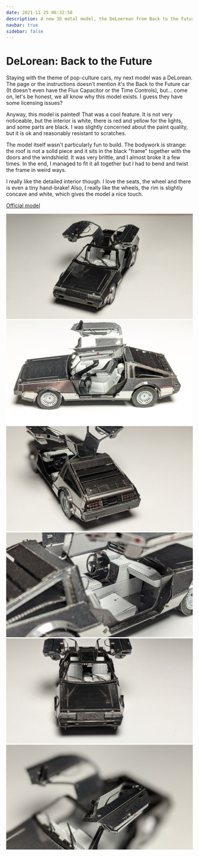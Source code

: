 ```yaml
---
date: 2021-11-25 06:32:58
description: A new 3D metal model, the DeLoerean from Back to the Future. It's a painted model with a lovely interior, nice colours for the lights and the characteristic doors.
navbar: true
sidebar: false
---
```


# DeLorean: Back to the Future

Staying with the theme of pop-culture cars, my next model was a DeLorean. The page or the instructions doesn't mention it's the Back to the Future car (It doesn't even have the Flux Capacitor or the Time Controls), but... come on, let's be honest, we all know why this model exists. I guess they have some licensing issues?

Anyway, this model is painted! That was a cool feature. It is not very noticeable, but the interior is white, there is red and yellow for the lights, and some parts are black. I was slightly concerned about the paint quality, but it is ok and reasonably resistant to scratches.

The model itself wasn't particularly fun to build. The bodywork is strange: the roof is not a solid piece and it sits in the black "frame" together with the doors and the windshield. It was very brittle, and I almost broke it a few times. In the end, I managed to fit it all together but I had to bend and twist the frame in weird ways.

I really like the detailed interior though. I love the seats, the wheel and there is even a tiny hand-brake! Also, I really like the wheels, the rim is slightly concave and white, which gives the model a nice touch.

[Official model](https://www.metalearth.com/delorean)

![1](./1.jpg)
![2](./2.jpg)
![3](./3.jpg)
![4](./4.jpg)
![5](./5.jpg)
![6](./6.jpg)
